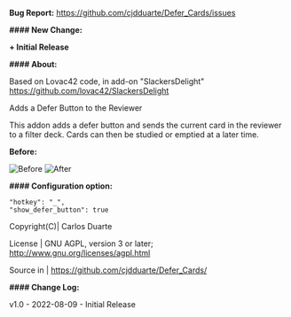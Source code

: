 <b>Bug Report:</b> https://github.com/cjdduarte/Defer_Cards/issues

<b>#### New Change:</b>

<b>+ Initial Release</b>

<b>#### About:</b>

Based on Lovac42 code, in add-on "SlackersDelight" https://github.com/lovac42/SlackersDelight

Adds a Defer Button to the Reviewer

This addon adds a defer button and sends the current card in the reviewer to a filter deck. Cards can then be studied or emptied at a later time.

<b>Before:</b>

<img src="https://i.ibb.co/cg1z4kx/Screenshot-1.png" alt="Before">

<img src="https://i.ibb.co/xJ7XL0p/Screenshot-2.png" alt="After">

<b>#### Configuration option:</b>

    "hotkey": "_",
    "show_defer_button": true

Copyright(C)| Carlos Duarte

License | GNU AGPL, version 3 or later; http://www.gnu.org/licenses/agpl.html

Source in | https://github.com/cjdduarte/Defer_Cards/

<b> #### Change Log:</b>

v1.0 - 2022-08-09 - Initial Release